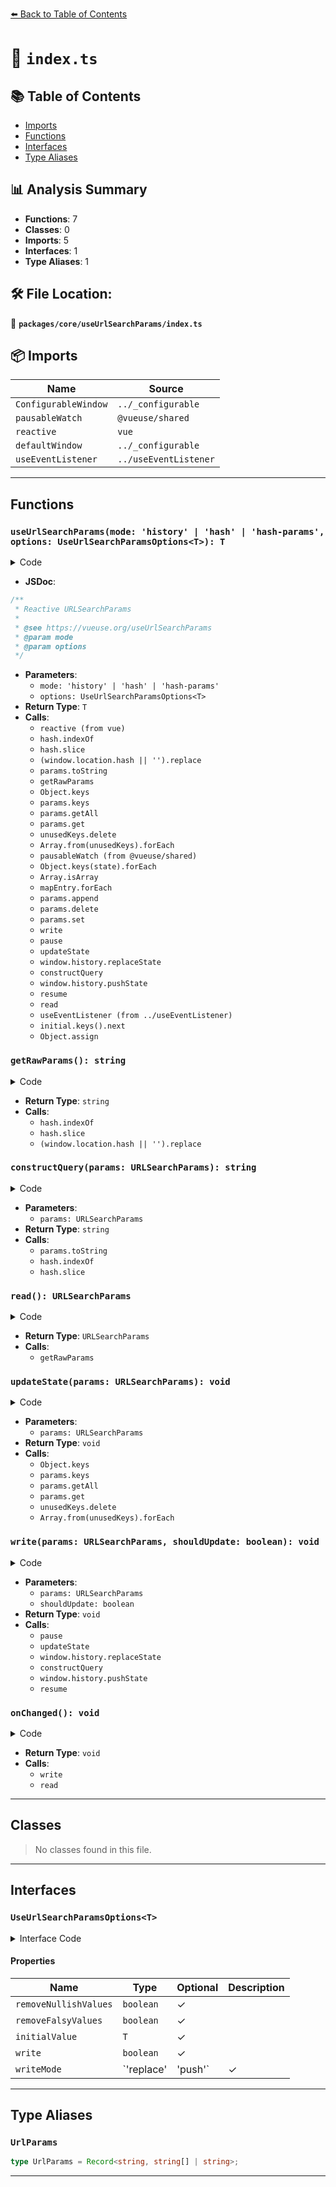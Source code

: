 [⬅️ Back to Table of Contents](../../../index.md)

# 📄 `index.ts`

## 📚 Table of Contents

- [Imports](#imports)
- [Functions](#functions)
- [Interfaces](#interfaces)
- [Type Aliases](#type-aliases)

## 📊 Analysis Summary

- **Functions**: 7
- **Classes**: 0
- **Imports**: 5
- **Interfaces**: 1
- **Type Aliases**: 1

## 🛠️ File Location:
📂 **`packages/core/useUrlSearchParams/index.ts`**

## 📦 Imports

| Name | Source |
|------|--------|
| `ConfigurableWindow` | `../_configurable` |
| `pausableWatch` | `@vueuse/shared` |
| `reactive` | `vue` |
| `defaultWindow` | `../_configurable` |
| `useEventListener` | `../useEventListener` |


---

## Functions

### `useUrlSearchParams(mode: 'history' | 'hash' | 'hash-params', options: UseUrlSearchParamsOptions<T>): T`

<details><summary>Code</summary>

```ts
export function useUrlSearchParams<T extends Record<string, any> = UrlParams>(
  mode: 'history' | 'hash' | 'hash-params' = 'history',
  options: UseUrlSearchParamsOptions<T> = {},
): T {
  const {
    initialValue = {},
    removeNullishValues = true,
    removeFalsyValues = false,
    write: enableWrite = true,
    writeMode = 'replace',
    window = defaultWindow!,
  } = options

  if (!window)
    return reactive(initialValue) as T

  const state: Record<string, any> = reactive({})

  function getRawParams() {
    if (mode === 'history') {
      return window.location.search || ''
    }
    else if (mode === 'hash') {
      const hash = window.location.hash || ''
      const index = hash.indexOf('?')
      return index > 0 ? hash.slice(index) : ''
    }
    else {
      return (window.location.hash || '').replace(/^#/, '')
    }
  }

  function constructQuery(params: URLSearchParams) {
    const stringified = params.toString()

    if (mode === 'history')
      return `${stringified ? `?${stringified}` : ''}${window.location.hash || ''}`
    if (mode === 'hash-params')
      return `${window.location.search || ''}${stringified ? `#${stringified}` : ''}`
    const hash = window.location.hash || '#'
    const index = hash.indexOf('?')
    if (index > 0)
      return `${window.location.search || ''}${hash.slice(0, index)}${stringified ? `?${stringified}` : ''}`
    return `${window.location.search || ''}${hash}${stringified ? `?${stringified}` : ''}`
  }

  function read() {
    return new URLSearchParams(getRawParams())
  }

  function updateState(params: URLSearchParams) {
    const unusedKeys = new Set(Object.keys(state))
    for (const key of params.keys()) {
      const paramsForKey = params.getAll(key)
      state[key] = paramsForKey.length > 1
        ? paramsForKey
        : (params.get(key) || '')
      unusedKeys.delete(key)
    }
    Array.from(unusedKeys).forEach(key => delete state[key])
  }

  const { pause, resume } = pausableWatch(
    state,
    () => {
      const params = new URLSearchParams('')
      Object.keys(state).forEach((key) => {
        const mapEntry = state[key]
        if (Array.isArray(mapEntry))
          mapEntry.forEach(value => params.append(key, value))
        else if (removeNullishValues && mapEntry == null)
          params.delete(key)
        else if (removeFalsyValues && !mapEntry)
          params.delete(key)
        else
          params.set(key, mapEntry)
      })
      write(params, false)
    },
    { deep: true },
  )

  function write(params: URLSearchParams, shouldUpdate: boolean) {
    pause()

    if (shouldUpdate)
      updateState(params)

    if (writeMode === 'replace') {
      window.history.replaceState(
        window.history.state,
        window.document.title,
        window.location.pathname + constructQuery(params),
      )
    }
    else {
      window.history.pushState(
        window.history.state,
        window.document.title,
        window.location.pathname + constructQuery(params),
      )
    }

    resume()
  }

  function onChanged() {
    if (!enableWrite)
      return

    write(read(), true)
  }

  const listenerOptions = { passive: true }

  useEventListener(window, 'popstate', onChanged, listenerOptions)
  if (mode !== 'history')
    useEventListener(window, 'hashchange', onChanged, listenerOptions)

  const initial = read()
  if (initial.keys().next().value)
    updateState(initial)
  else
    Object.assign(state, initialValue)

  return state as T
}
```
</details>

- **JSDoc**:
```ts
/**
 * Reactive URLSearchParams
 *
 * @see https://vueuse.org/useUrlSearchParams
 * @param mode
 * @param options
 */
```

- **Parameters**:
  - `mode: 'history' | 'hash' | 'hash-params'`
  - `options: UseUrlSearchParamsOptions<T>`
- **Return Type**: `T`
- **Calls**:
  - `reactive (from vue)`
  - `hash.indexOf`
  - `hash.slice`
  - `(window.location.hash || '').replace`
  - `params.toString`
  - `getRawParams`
  - `Object.keys`
  - `params.keys`
  - `params.getAll`
  - `params.get`
  - `unusedKeys.delete`
  - `Array.from(unusedKeys).forEach`
  - `pausableWatch (from @vueuse/shared)`
  - `Object.keys(state).forEach`
  - `Array.isArray`
  - `mapEntry.forEach`
  - `params.append`
  - `params.delete`
  - `params.set`
  - `write`
  - `pause`
  - `updateState`
  - `window.history.replaceState`
  - `constructQuery`
  - `window.history.pushState`
  - `resume`
  - `read`
  - `useEventListener (from ../useEventListener)`
  - `initial.keys().next`
  - `Object.assign`
### `getRawParams(): string`

<details><summary>Code</summary>

```ts
function getRawParams() {
    if (mode === 'history') {
      return window.location.search || ''
    }
    else if (mode === 'hash') {
      const hash = window.location.hash || ''
      const index = hash.indexOf('?')
      return index > 0 ? hash.slice(index) : ''
    }
    else {
      return (window.location.hash || '').replace(/^#/, '')
    }
  }
```
</details>

- **Return Type**: `string`
- **Calls**:
  - `hash.indexOf`
  - `hash.slice`
  - `(window.location.hash || '').replace`
### `constructQuery(params: URLSearchParams): string`

<details><summary>Code</summary>

```ts
function constructQuery(params: URLSearchParams) {
    const stringified = params.toString()

    if (mode === 'history')
      return `${stringified ? `?${stringified}` : ''}${window.location.hash || ''}`
    if (mode === 'hash-params')
      return `${window.location.search || ''}${stringified ? `#${stringified}` : ''}`
    const hash = window.location.hash || '#'
    const index = hash.indexOf('?')
    if (index > 0)
      return `${window.location.search || ''}${hash.slice(0, index)}${stringified ? `?${stringified}` : ''}`
    return `${window.location.search || ''}${hash}${stringified ? `?${stringified}` : ''}`
  }
```
</details>

- **Parameters**:
  - `params: URLSearchParams`
- **Return Type**: `string`
- **Calls**:
  - `params.toString`
  - `hash.indexOf`
  - `hash.slice`
### `read(): URLSearchParams`

<details><summary>Code</summary>

```ts
function read() {
    return new URLSearchParams(getRawParams())
  }
```
</details>

- **Return Type**: `URLSearchParams`
- **Calls**:
  - `getRawParams`
### `updateState(params: URLSearchParams): void`

<details><summary>Code</summary>

```ts
function updateState(params: URLSearchParams) {
    const unusedKeys = new Set(Object.keys(state))
    for (const key of params.keys()) {
      const paramsForKey = params.getAll(key)
      state[key] = paramsForKey.length > 1
        ? paramsForKey
        : (params.get(key) || '')
      unusedKeys.delete(key)
    }
    Array.from(unusedKeys).forEach(key => delete state[key])
  }
```
</details>

- **Parameters**:
  - `params: URLSearchParams`
- **Return Type**: `void`
- **Calls**:
  - `Object.keys`
  - `params.keys`
  - `params.getAll`
  - `params.get`
  - `unusedKeys.delete`
  - `Array.from(unusedKeys).forEach`
### `write(params: URLSearchParams, shouldUpdate: boolean): void`

<details><summary>Code</summary>

```ts
function write(params: URLSearchParams, shouldUpdate: boolean) {
    pause()

    if (shouldUpdate)
      updateState(params)

    if (writeMode === 'replace') {
      window.history.replaceState(
        window.history.state,
        window.document.title,
        window.location.pathname + constructQuery(params),
      )
    }
    else {
      window.history.pushState(
        window.history.state,
        window.document.title,
        window.location.pathname + constructQuery(params),
      )
    }

    resume()
  }
```
</details>

- **Parameters**:
  - `params: URLSearchParams`
  - `shouldUpdate: boolean`
- **Return Type**: `void`
- **Calls**:
  - `pause`
  - `updateState`
  - `window.history.replaceState`
  - `constructQuery`
  - `window.history.pushState`
  - `resume`
### `onChanged(): void`

<details><summary>Code</summary>

```ts
function onChanged() {
    if (!enableWrite)
      return

    write(read(), true)
  }
```
</details>

- **Return Type**: `void`
- **Calls**:
  - `write`
  - `read`

---

## Classes

> No classes found in this file.


---

## Interfaces

### `UseUrlSearchParamsOptions<T>`

<details><summary>Interface Code</summary>

```ts
export interface UseUrlSearchParamsOptions<T> extends ConfigurableWindow {
  /**
   * @default true
   */
  removeNullishValues?: boolean

  /**
   * @default false
   */
  removeFalsyValues?: boolean

  /**
   * @default {}
   */
  initialValue?: T

  /**
   * Write back to `window.history` automatically
   *
   * @default true
   */
  write?: boolean

  /**
   * Write mode for `window.history` when `write` is enabled
   * - `replace`: replace the current history entry
   * - `push`: push a new history entry
   * @default 'replace'
   */
  writeMode?: 'replace' | 'push'
}
```
</details>

#### Properties

| Name | Type | Optional | Description |
|------|------|----------|-------------|
| `removeNullishValues` | `boolean` | ✓ |  |
| `removeFalsyValues` | `boolean` | ✓ |  |
| `initialValue` | `T` | ✓ |  |
| `write` | `boolean` | ✓ |  |
| `writeMode` | `'replace' | 'push'` | ✓ |  |


---

## Type Aliases

### `UrlParams`

```ts
type UrlParams = Record<string, string[] | string>;
```


---